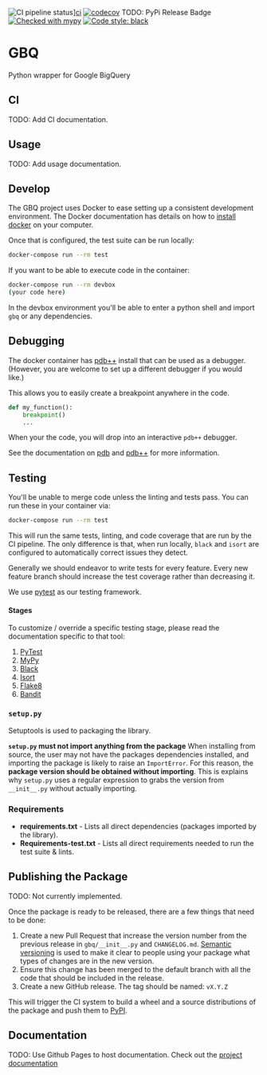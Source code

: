 ![CI pipeline status](https://github.com/wayfair-incubator/gbq/workflows/CI/badge.svg?branch=main)][ci]
[![codecov](https://codecov.io/gh/wayfair-incubator/gbq/branch/main/graph/badge.svg)][codecov]
TODO: PyPi Release Badge
[![Checked with mypy](https://img.shields.io/badge/mypy-checked-blue)][mypy-home]
[![Code style: black](https://img.shields.io/badge/code%20style-black-black.svg)][black-home]


# GBQ

Python wrapper for Google BigQuery

## CI

TODO: Add CI documentation.

## Usage

TODO: Add usage documentation.

## Develop

The GBQ project uses Docker to ease setting up a consistent development environment. The Docker documentation has
details on how to [install docker](https://docs.docker.com/install/) on your computer.

Once that is configured, the test suite can be run locally:

```bash
docker-compose run --rm test
```

If you want to be able to execute code in the container:

```bash
docker-compose run --rm devbox
(your code here)
```

In the devbox environment you'll be able to enter a python shell and import `gbq` or any dependencies.

## Debugging

The docker container has [pdb++][pdbpp-home] install that can be used as a debugger. (However, you are welcome to set up
a different debugger if you would like.)

This allows you to easily create a breakpoint anywhere in the code.

```python
def my_function():
    breakpoint()
    ...
```

When your the code, you will drop into an interactive `pdb++` debugger.

See the documentation on [pdb][pdb-docs] and [pdb++][pdbpp-docs] for more information.

## Testing

You'll be unable to merge code unless the linting and tests pass. You can run these in your container via:

```bash
docker-compose run --rm test
```

This will run the same tests, linting, and code coverage that are run by the CI pipeline. The only difference is that,
when run locally, `black` and `isort` are configured to automatically correct issues they detect.

Generally we should endeavor to write tests for every feature. Every new feature branch should increase the test
coverage rather than decreasing it.

We use [pytest][pytest-docs] as our testing framework.

#### Stages

To customize / override a specific testing stage, please read the documentation specific to that tool:

1. [PyTest][pytest-docs]
2. [MyPy][mypy-docs]
3. [Black][black-docs]
4. [Isort][isort-docs]
4. [Flake8][flake8-docs]
5. [Bandit][bandit-docs]

### `setup.py`

Setuptools is used to packaging the library.

**`setup.py` must not import anything from the package** When installing from source, the user may not have the
packages dependencies installed, and importing the package is likely to raise an `ImportError`. For this reason, the
**package version should be obtained without importing**. This is explains why `setup.py` uses a regular expression to
grabs the version from `__init__.py` without actually importing.

### Requirements

* **requirements.txt** - Lists all direct dependencies (packages imported by the library).
* **Requirements-test.txt** - Lists all direct requirements needed to run the test suite & lints.

## Publishing the Package

TODO: Not currently implemented.

Once the package is ready to be released, there are a few things that need to be done:

1. Create a new Pull Request that increase the version number from the previous release in `gbq/__init__.py` and
    `CHANGELOG.md`. [Semantic versioning][sem-ver] is used to make it clear to people using your package what types of
    changes are in the new version.
2. Ensure this change has been merged to the default branch with all the code that should be included in the release.
3. Create a new GitHub release. The tag should be named: `vX.Y.Z`

This will trigger the CI system to build a wheel and a source distributions of the package and push them to
[PyPI][pypi].

## Documentation

TODO: Use Github Pages to host documentation.
Check out the [project documentation][gbq-docs]

[ci]: https://github.com/wayfair-incubator/gbq/actions
[codecov]: https://codecov.io/gh/wayfair-incubator/gbq
[mypy-home]: http://mypy-lang.org/
[black-home]: https://github.com/psf/black
[install-docker]: https://docs.docker.com/install/
[pdbpp-home]: https://github.com/pdbpp/pdbpp
[pdb-docs]: https://docs.python.org/3/library/pdb.html
[pdbpp-docs]: https://github.com/pdbpp/pdbpp#usage
[pytest-docs]: https://docs.pytest.org/en/latest/
[mypy-docs]: https://mypy.readthedocs.io/en/stable/
[black-docs]: https://black.readthedocs.io/en/stable/
[isort-docs]: https://pycqa.github.io/isort/
[flake8-docs]: http://flake8.pycqa.org/en/stable/
[bandit-docs]: https://bandit.readthedocs.io/en/stable/
[sem-ver]: https://semver.org/
[pypi]: https://semver.org/
[gbq-docs]: https://github.com/wayfair-incubator/gbq/
